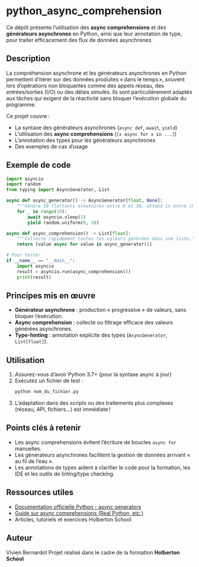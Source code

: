 # python_async_comprehension

Ce dépôt présente l’utilisation des **async comprehensions** et des **générateurs asynchrones** en Python, ainsi que leur annotation de type, pour traiter efficacement des flux de données asynchrones.

## Description

La compréhension asynchrone et les générateurs asynchrones en Python permettent d’itérer sur des données produites « dans le temps », souvent lors d’opérations non bloquantes comme des appels réseau, des entrées/sorties (I/O) ou des délais simulés. Ils sont particulièrement adaptés aux tâches qui exigent de la réactivité sans bloquer l’exécution globale du programme.

Ce projet couvre :
- La syntaxe des générateurs asynchrones (`async def`, `await`, `yield`)
- L’utilisation des **async comprehensions** (`[x async for x in ...]`)
- L’annotation des types pour les générateurs asynchrones
- Des exemples de cas d’usage

## Exemple de code

```python
import asyncio
import random
from typing import AsyncGenerator, List

async def async_generator() -> AsyncGenerator[float, None]:
    """Génère 10 flottants aléatoires entre 0 et 10, attend 1s entre chaque."""
    for _ in range(10):
        await asyncio.sleep(1)
        yield random.uniform(0, 10)

async def async_comprehension() -> List[float]:
    """Collecte rapidement toutes les valeurs générées dans une liste."""
    return [value async for value in async_generator()]

# Pour tester
if __name__ == "__main__":
    import asyncio
    result = asyncio.run(async_comprehension())
    print(result)
```

## Principes mis en œuvre

- **Générateur asynchrone** : production « progressive » de valeurs, sans bloquer l’exécution.
- **Async comprehension** : collecte ou filtrage efficace des valeurs générées asynchrones.
- **Type-hinting** : annotation explicite des types (`AsyncGenerator`, `List[float]`).

## Utilisation

1. Assurez-vous d’avoir Python 3.7+ (pour la syntaxe async à jour)
2. Exécutez un fichier de test :
   ```bash
   python nom_du_fichier.py
   ```
3. L’adaptation dans des scripts ou des traitements plus complexes (réseau, API, fichiers…) est immédiate !

## Points clés à retenir

- Les async comprehensions évitent l’écriture de boucles `async for` manuelles.
- Les générateurs asynchrones facilitent la gestion de données arrivant « au fil de l’eau ».
- Les annotations de types aident à clarifier le code pour la formation, les IDE et les outils de linting/type checking.

## Ressources utiles

- [Documentation officielle Python - async generators](https://docs.python.org/3/library/asyncio-task.html#creating-tasks)
- [Guide sur async comprehensions (Real Python, etc.)](https://realpython.com/async-io-python/#async-comprehensions)
- Articles, tutoriels et exercices Holberton School

## Auteur
Vivien Bernardot
Projet réalisé dans le cadre de la formation **Holberton School**